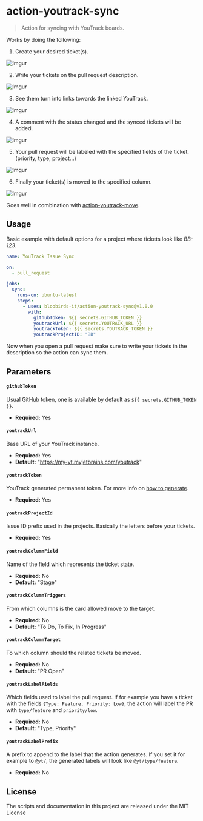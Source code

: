 # action-youtrack-sync

> Action for syncing with YouTrack boards.

Works by doing the following:

1. Create your desired ticket(s).

![Imgur](https://i.imgur.com/L7NvsSc.png)

2. Write your tickets on the pull request description.

![Imgur](https://i.imgur.com/aJpoJCQ.png)

3. See them turn into links towards the linked YouTrack.

![Imgur](https://i.imgur.com/ccEIvaf.png)

4. A comment with the status changed and the synced tickets will be added.

![Imgur](https://i.imgur.com/hGDI5lh.png)

5. Your pull request will be labeled with the specified fields of the ticket. (priority, type, project...)

![Imgur](https://i.imgur.com/wUHbZ4B.png)

6. Finally your ticket(s) is moved to the specified column.

![Imgur](https://i.imgur.com/115UBd6.png)

Goes well in combination with [action-youtrack-move](https://github.com/bloobirds-it/action-youtrack-move).

## Usage

Basic example with default options for a project where tickets look like _BB-123_.

```yaml
name: YouTrack Issue Sync

on:
  - pull_request

jobs:
  sync:
    runs-on: ubuntu-latest
    steps:
      - uses: bloobirds-it/action-youtrack-sync@v1.0.0
        with:
          githubToken: ${{ secrets.GITHUB_TOKEN }}
          youtrackUrl: ${{ secrets.YOUTRACK_URL }}
          youtrackToken: ${{ secrets.YOUTRACK_TOKEN }}
          youtrackProjectID: "BB"
```

Now when you open a pull request make sure to write your tickets in the description so the action can sync them.

## Parameters

#### `githubToken`

Usual GitHub token, one is available by default as `${{ secrets.GITHUB_TOKEN }}`.

- **Required:** Yes

#### `youtrackUrl`

Base URL of your YouTrack instance.

- **Required:** Yes
- **Default:** "https://my-yt.myjetbrains.com/youtrack"

#### `youtrackToken`

YouTrack generated permanent token. For more info on [how to generate](https://www.jetbrains.com/help/youtrack/standalone/Manage-Permanent-Token.html).

- **Required:** Yes

#### `youtrackProjectId`

Issue ID prefix used in the projects. Basically the letters before your tickets.

- **Required:** Yes

#### `youtrackColumnField`

Name of the field which represents the ticket state.

- **Required:** No
- **Default:** "Stage"

#### `youtrackColumnTriggers`

From which columns is the card allowed move to the target.

- **Required:** No
- **Default:** "To Do, To Fix, In Progress"

#### `youtrackColumnTarget`

To which column should the related tickets be moved.

- **Required:** No
- **Default:** "PR Open"

#### `youtrackLabelFields`

Which fields used to label the pull request.
If for example you have a ticket with the fields `{Type: Feature, Priority: Low}`, the action will label the PR with `type/feature` and `priority/low`.

- **Required:** No
- **Default:** "Type, Priority"

#### `youtrackLabelPrefix`

A prefix to append to the label that the action generates. If you set it for example to `@yt/`, the generated labels will look like `@yt/type/feature`.

- **Required:** No

## License

The scripts and documentation in this project are released under the MIT License
